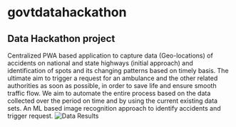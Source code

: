 # govtdatahackathon
Data Hackathon project
----------------------------
Centralized PWA based application to capture data (Geo-locations) of accidents on national and state highways (initial approach) and identification of spots and its changing patterns based on timely basis. The ultimate aim to trigger a request for an ambulance and the other related authorities as soon as possible, in order to save life and ensure smooth traffic flow. We aim to automate the entire process based on the data collected over the period on time and by using the current existing data sets. An ML based image recognition approach to identify accidents and trigger request.
![Data Results](https://github.com/AlabhyaVaibhav/govtdatahackathon/blob/master/ogdhackbbsr-bbs039.jpg)
